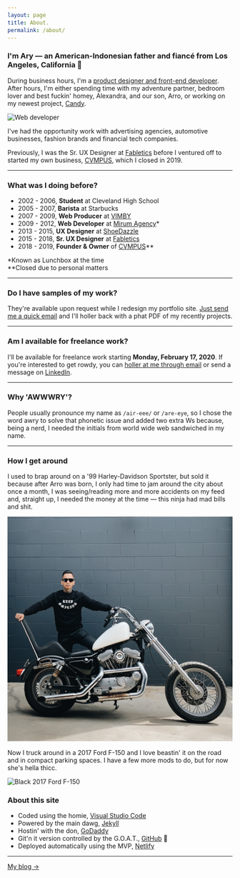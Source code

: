 ```yaml
---
layout: page
title: About.
permalink: /about/
---
```


### I'm Ary &mdash; an American-Indonesian father and fianc&eacute; from Los Angeles, California 🤙

During business hours, I'm a [product designer and front-end developer][url-career]. After hours, I'm either spending time with my adventure partner, bedroom lover and best fuckin' homey, Alexandra, and our son, Arro, or working on my newest project, [Candy](https://candymotor.co).

![Web developer](https://media.giphy.com/media/gG6OcTSRWaSis/giphy.gif)

I've had the opportunity work with advertising agencies, automotive businesses, fashion brands and financial tech companies.

Previously, I was the Sr. UX Designer at [Fabletics][url-fabletics] before I ventured off to started my own business, [CVMPUS][url-cvmpus], which I closed in 2019.

***

### What was I doing before?

* 2002 - 2006, **Student** at Cleveland High School
* 2005 - 2007, **Barista** at Starbucks
* 2007 - 2009, **Web Producer** at [VIMBY][url-vimby]
* 2009 - 2012, **Web Developer** at [Mirum Agency][url-mirum]*
* 2013 - 2015, **UX Designer** at [ShoeDazzle][url-shoedazzle]
* 2015 - 2018, **Sr. UX Designer** at [Fabletics][url-fabletics]
* 2018 - 2019, **Founder & Owner** of [CVMPUS][url-cvmpus]**

*Known as Lunchbox at the time  
**Closed due to personal matters

***

### Do I have samples of my work?

They're available upon request while I redesign my portfolio site. <a href="mailto:{{site.author.email}}">Just send me a quick email</a> and I'll holler back with a phat PDF of my recently projects.

***

### Am I available for freelance work?

I'll be available for freelance work starting **Monday, February 17, 2020**. If you're interested to get rowdy, you can <a href="mailto:{{site.author.email}}">holler at me through email</a> or send a message on [LinkedIn][url-linkedin].

***

### Why 'AWWWRY'?

People usually pronounce my name as `/air-eee/` or `/are-eye`, so I chose the word awry to solve that phonetic issue and added two extra Ws because, being a nerd, I needed the initials from world wide web sandwiched in my name.

***

### How I get around

I used to brap around on a '99 Harley-Davidson Sportster, but sold it because after Arro was born, I only had time to jam around the city about once a month, I was seeing/reading more and more accidents on my feed and, straight up, I needed the money at the time — this ninja had mad bills and shit.

![1999 Harley-Davidson Sportster 883](/assets/img/ary-mega-my-life.jpg)

Now I truck around in a 2017 Ford F-150 and I love beastin' it on the road and in compact parking spaces. I have a few more mods to do, but for now she's hella thicc.

![Black 2017 Ford F-150](https://preview.redd.it/6pn8knxqq1541.jpg?width=960&crop=smart&auto=webp&s=7f5e35d821927f6dc5f3b793b23564a7389153eb)

### About this site

- Coded using the homie, [Visual Studio Code][url-vsc]
- Powered by the main dawg, [Jekyll][url-jekyll]
- Hostin' with the don, [GoDaddy][url-godaddy]
- Git'n it version controlled by the G.O.A.T., [GitHub][url-github] 🐐
- Deployed automatically using the MVP, [Netlify][url-netlify]

***

<div class="author__more">
    <a href="{{site.baseurl}}/blog/" class="say-hello">My blog →</a>
</div>

[url-career]: /career/
[url-vsc]: https://code.visualstudio.com/
[url-jekyll]: https://jekyllrb.com/
[url-godaddy]: https://www.godaddy.com/
[url-github]: https://github.com/
[url-netlify]: https://www.netlify.com/
[url-instagram]: https://www.instagram.com/awwwry
[url-email]: mailto:arymega@gmail.com
[url-github]: https://www.github.com/awwwry
[url-instagram]: https://www.github.com/awwwry
[url-linkedin]: https://www.linkedin.com/in/awwwry
[url-reddit]: https://www.reddit.com/u/awwwry
[url-spotify]: https://open.spotify.com/playlist/0hvGuO3GFmX3zNWxaK17sZ
[url-twitter]: https://www.twitter.com/awwwry
[url-vimby]: https://vimby.com
[url-mirum]: https://www.mirumagency.com/en/home
[url-shoedazzle]: https://www.shoedazzle.com
[url-fabletics]: https://www.fabletics.com
[url-candy]: https://candymotor.co
[url-cvmpus]: https://www.instagram.com/cvmpus
[url-ary-mega]: http://arymega.com
[url-linkedin]: https://www.linkedin.com/in/awwwry
